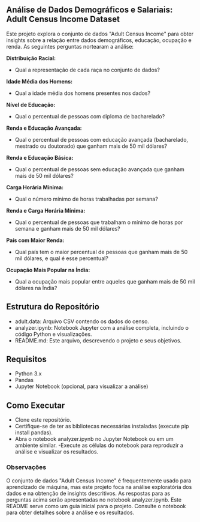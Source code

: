 ## Análise de Dados Demográficos e Salariais: Adult Census Income Dataset
Este projeto explora o conjunto de dados "Adult Census Income" para obter insights sobre a relação entre dados demográficos, educação, ocupação e renda. As seguintes perguntas nortearam a análise:

**Distribuição Racial:** 
- Qual a representação de cada raça no conjunto de dados?

**Idade Média dos Homens:** 
- Qual a idade média dos homens presentes nos dados?

**Nível de Educação:** 
- Qual o percentual de pessoas com diploma de bacharelado?

**Renda e Educação Avançada:** 
- Qual o percentual de pessoas com educação avançada (bacharelado, mestrado ou doutorado) que ganham mais de 50 mil dólares?

**Renda e Educação Básica:** 
- Qual o percentual de pessoas sem educação avançada que ganham mais de 50 mil dólares?

**Carga Horária Mínima:** 
- Qual o número mínimo de horas trabalhadas por semana?

**Renda e Carga Horária Mínima:** 
- Qual o percentual de pessoas que trabalham o mínimo de horas por semana e ganham mais de 50 mil dólares?

**País com Maior Renda:** 
- Qual país tem o maior percentual de pessoas que ganham mais de 50 mil dólares, e qual é esse percentual?

**Ocupação Mais Popular na Índia:** 
- Qual a ocupação mais popular entre aqueles que ganham mais de 50 mil dólares na Índia?

## Estrutura do Repositório
- adult.data: Arquivo CSV contendo os dados do censo.
- analyzer.ipynb: Notebook Jupyter com a análise completa, incluindo o código Python e visualizações.
- README.md: Este arquivo, descrevendo o projeto e seus objetivos.

## Requisitos
- Python 3.x
- Pandas
- Jupyter Notebook (opcional, para visualizar a análise)

## Como Executar
- Clone este repositório.
- Certifique-se de ter as bibliotecas necessárias instaladas (execute pip install pandas).
- Abra o notebook analyzer.ipynb no Jupyter Notebook ou em um ambiente similar.
-Execute as células do notebook para reproduzir a análise e visualizar os resultados.

### Observações
O conjunto de dados "Adult Census Income" é frequentemente usado para aprendizado de máquina, mas este projeto foca na análise exploratória dos dados e na obtenção de insights descritivos.
As respostas para as perguntas acima serão apresentadas no notebook analyzer.ipynb.
Este README serve como um guia inicial para o projeto. Consulte o notebook para obter detalhes sobre a análise e os resultados.
